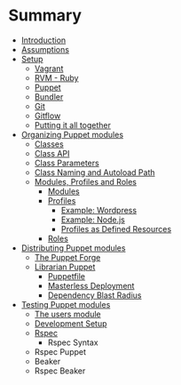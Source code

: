 # Summary

* [Introduction](README.md)
* [Assumptions](chapter1.md)
* [Setup](chapter2.md)
   * [Vagrant](vagrant.md)
   * [RVM - Ruby](rvm_-_ruby.md)
   * [Puppet](puppet.md)
   * [Bundler](bundler.md)
   * [Git](git.md)
   * [Gitflow](gitflow.md)
   * [Putting it all together](putting_it_all_together.md)
* [Organizing Puppet modules](chapter3.md)
   * [Classes](classes.md)
   * [Class API](class_api.md)
   * [Class Parameters](class_parameters.md)
   * [Class Naming and Autoload Path](class_naming_and_autoload_path.md)
   * [Modules, Profiles and Roles](modules,_profiles_and_roles.md)
       * [Modules](modules.md)
       * [Profiles](profiles.md)
           * [Example: Wordpress](example_wordpress.md)
           * [Example: Node.js](example_nodejs.md)
           * [Profiles as Defined Resources](profiles_as_defined_resources.md)
       * [Roles](roles.md)
* [Distributing Puppet modules](chapter4.md)
   * [The Puppet Forge](the_puppet_forge.md)
   * [Librarian Puppet](librarian_puppet.md)
       * [Puppetfile](puppetfile.md)
       * [Masterless Deployment](masterless_deployment.md)
       * [Dependency Blast Radius](dependency_blast_radius.md)
* [Testing Puppet modules](chapter5.md)
   * [The users module](the_users_module.md)
   * [Development Setup](work_flow_setup.md)
   * [Rspec](rspec.md)
       * Rspec Syntax
   * Rspec Puppet
   * Beaker
   * Rspec Beaker

